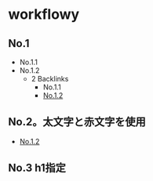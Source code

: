 # workflowy

## No.1

- No.1.1
- No.1.2
	- 2 Backlinks
		- No.1.1
		- [No.1.2](#a0376dbc8b20)

## No.2。<b>太文字</b>と<span class="colored c-red">赤文字</span>を使用

- [No.1.2](#a0376dbc8b20)

## No.3 h1指定
